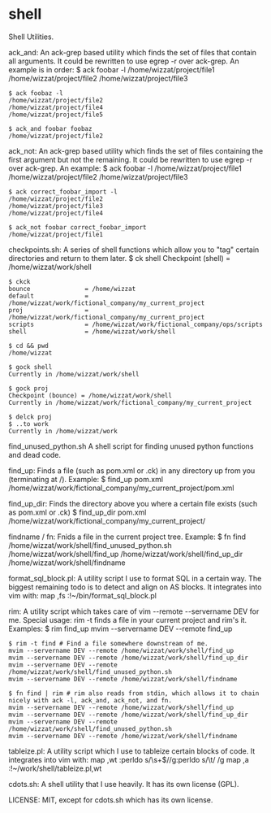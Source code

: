 shell
=====

Shell Utilities.

ack\_and: An ack-grep based utility which finds the set of files that contain all arguments.  It could be rewritten to use egrep -r over ack-grep.  An example is in order:
    $ ack foobar -l
    /home/wizzat/project/file1
    /home/wizzat/project/file2
    /home/wizzat/project/file3

    $ ack foobaz -l
    /home/wizzat/project/file2
    /home/wizzat/project/file4
    /home/wizzat/project/file5

    $ ack_and foobar foobaz
    /home/wizzat/project/file2

ack\_not: An ack-grep based utility which finds the set of files containing the first argument but not the remaining.  It could be rewritten to use egrep -r over ack-grep.  An example:
    $ ack foobar -l
    /home/wizzat/project/file1
    /home/wizzat/project/file2
    /home/wizzat/project/file3

    $ ack correct_foobar_import -l
    /home/wizzat/project/file2
    /home/wizzat/project/file3
    /home/wizzat/project/file4

    $ ack_not foobar correct_foobar_import
    /home/wizzat/project/file1

checkpoints.sh: A series of shell functions which allow you to "tag" certain directories and return to them later.
    $ ck shell
    Checkpoint (shell) = /home/wizzat/work/shell

    $ ckck
    bounce               = /home/wizzat
    default              = /home/wizzat/work/fictional_company/my_current_project
    proj                 = /home/wizzat/work/fictional_company/my_current_project
    scripts              = /home/wizzat/work/fictional_company/ops/scripts
    shell                = /home/wizzat/work/shell
    
    $ cd && pwd
    /home/wizzat

    $ gock shell
    Currently in /home/wizzat/work/shell

    $ gock proj
    Checkpoint (bounce) = /home/wizzat/work/shell
    Currently in /home/wizzat/work/fictional_company/my_current_project

    $ delck proj
    $ ..to work
    Currently in /home/wizzat/work

find\_unused\_python.sh A shell script for finding unused python functions and dead code.

find\_up: Finds a file (such as pom.xml or .ck) in any directory up from you (terminating at /).  Example:
    $ find_up pom.xml
    /home/wizzat/work/fictional_company/my_current_project/pom.xml
    
find\_up\_dir: Finds the directory above you where a certain file exists (such as pom.xml or .ck)
    $ find_up_dir pom.xml
    /home/wizzat/work/fictional_company/my_current_project/

findname / fn: Fnids a file in the current project tree.  Example:
    $ fn find
    /home/wizzat/work/shell/find_unused_python.sh
    /home/wizzat/work/shell/find_up
    /home/wizzat/work/shell/find_up_dir
    /home/wizzat/work/shell/findname

format\_sql\_block.pl: A utility script I use to format SQL in a certain way.  The biggest remaining todo is to detect and align on AS blocks.  It integrates into vim with:
    map ,fs :!~/bin/format_sql_block.pl<CR>

rim: A utility script which takes care of vim --remote --servername DEV for me.  Special usage: rim -t finds a file in your current project and rim's it.  Examples:
    $ rim find_up
    mvim --servername DEV --remote find_up

    $ rim -t find # Find a file somewhere downstream of me.
    mvim --servername DEV --remote /home/wizzat/work/shell/find_up
    mvim --servername DEV --remote /home/wizzat/work/shell/find_up_dir
    mvim --servername DEV --remote /home/wizzat/work/shell/find_unused_python.sh
    mvim --servername DEV --remote /home/wizzat/work/shell/findname

    $ fn find | rim # rim also reads from stdin, which allows it to chain nicely with ack -l, ack_and, ack_not, and fn.
    mvim --servername DEV --remote /home/wizzat/work/shell/find_up
    mvim --servername DEV --remote /home/wizzat/work/shell/find_up_dir
    mvim --servername DEV --remote /home/wizzat/work/shell/find_unused_python.sh
    mvim --servername DEV --remote /home/wizzat/work/shell/findname
    
tableize.pl: A utility script which I use to tableize certain blocks of code.  It integrates into vim with:
    map ,wt :perldo s/\s+$//g<CR>:perldo s/\t/    /g<CR>
    map ,a  :!~/work/shell/tableize.pl<CR>,wt<CR>

cdots.sh: A shell utility that I use heavily.  It has its own license (GPL).

LICENSE: MIT, except for cdots.sh which has its own license.
